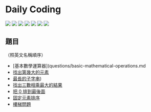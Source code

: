 # Daily Coding

![](https://github.com/MilesChou/daily-coding/workflows/Crystal%20CI/badge.svg)
![](https://github.com/MilesChou/daily-coding/workflows/Elixir%20CI/badge.svg)
![](https://github.com/MilesChou/daily-coding/workflows/Kotlin%20CI/badge.svg)
![](https://github.com/MilesChou/daily-coding/workflows/Lua%20CI/badge.svg)
![](https://github.com/MilesChou/daily-coding/workflows/Node%20CI/badge.svg)
![](https://github.com/MilesChou/daily-coding/workflows/PHP%20CI/badge.svg)
![](https://github.com/MilesChou/daily-coding/workflows/Ruby%20CI/badge.svg)

## 題目

（照英文名稱順序）

* [基本數學運算器](questions/basic-mathematical-operations.md
* [找出第幾大的元素](questions/k-th-largest-element.md)
* [最長的子字串](questions/longest-substring.md))
* [找出三數相乘最大的結果](questions/maximum-product-of-three.md)
* [把 0 排到最後面](questions/move_zero_to_backward.md)
* [固定元素排序](questions/sort-fixed-number.md)
* [樓梯問題](questions/staircase.md)
